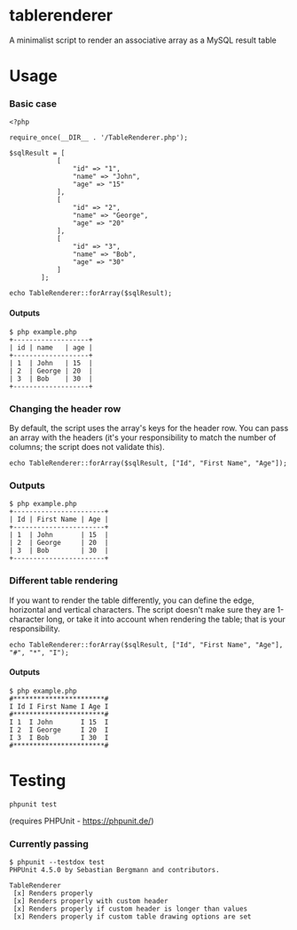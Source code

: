 # tablerenderer
A minimalist script to render an associative array as a MySQL result table

# Usage

### Basic case
```
<?php

require_once(__DIR__ . '/TableRenderer.php');

$sqlResult = [
            [
                "id" => "1",
                "name" => "John",
                "age" => "15"
            ],
            [
                "id" => "2",
                "name" => "George",
                "age" => "20"
            ],
            [
                "id" => "3",
                "name" => "Bob",
                "age" => "30"
            ]
        ];

echo TableRenderer::forArray($sqlResult);
```

#### Outputs
```
$ php example.php
+-------------------+
| id | name   | age |
+-------------------+
| 1  | John   | 15  |
| 2  | George | 20  |
| 3  | Bob    | 30  |
+-------------------+
```

### Changing the header row

By default, the script uses the array's keys for the header row. You can pass an array with the headers (it's your responsibility to match the number of columns; the script does not validate this).

```
echo TableRenderer::forArray($sqlResult, ["Id", "First Name", "Age"]);
```

### Outputs

```
$ php example.php
+-----------------------+
| Id | First Name | Age |
+-----------------------+
| 1  | John       | 15  |
| 2  | George     | 20  |
| 3  | Bob        | 30  |
+-----------------------+
```

### Different table rendering

If you want to render the table differently, you can define the edge, horizontal and vertical characters. The script doesn't make sure they are 1-character long, or take it into account when rendering the table; that is your responsibility.

```
echo TableRenderer::forArray($sqlResult, ["Id", "First Name", "Age"], "#", "*", "I");
```

#### Outputs

```
$ php example.php
#***********************#
I Id I First Name I Age I
#***********************#
I 1  I John       I 15  I
I 2  I George     I 20  I
I 3  I Bob        I 30  I
#***********************#
```

# Testing

```
phpunit test
```
(requires PHPUnit - https://phpunit.de/)

### Currently passing

```
$ phpunit --testdox test
PHPUnit 4.5.0 by Sebastian Bergmann and contributors.

TableRenderer
 [x] Renders properly
 [x] Renders properly with custom header
 [x] Renders properly if custom header is longer than values
 [x] Renders properly if custom table drawing options are set
```
